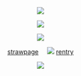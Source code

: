 <p align="center"
 
![](https://64.media.tumblr.com/29e2113d8369f74decdbecb1177b4fa9/188a545dbe98c11e-92/s640x960/3f128a484ac745428c2a6ce4882aad8e9a58973f.pnj)
<p align="center"
 
 ![](https://komarev.com/ghpvc/?username=twohundredshots&color=121D79&label=)
<p align="center"
 
![](https://64.media.tumblr.com/dce39aa233045ae956d8a264f83bc0a7/64884d33eb38802f-6c/s250x400/c0fa5ec74af6eb1257a1155eb0fe9dd063e3be1d.pnj)
<p align="center"
 
[strawpage](https://spireofdeciet.straw.page/)‎ ‎ ‎ ‎ ‎ ![](https://64.media.tumblr.com/d7cd07e2e7d71d921c2e930156d117ed/c6e913aea8c8a172-c8/s75x75_c1/61bbc6209d0f5e4beed0c26b2568491756b1bf09.gifv)‎ ‎ ‎ ‎ ‎ ‎ ‎ [rentry](https://rentry.co/twohundredshots)
<p align="center"
 
![](https://64.media.tumblr.com/c9f8d7f6c24cf1ef43dc736adb763645/188a545dbe98c11e-0b/s640x960/bd99862899e139c57ea12f55b38dff6e768484ae.pnj)
<p align="center
